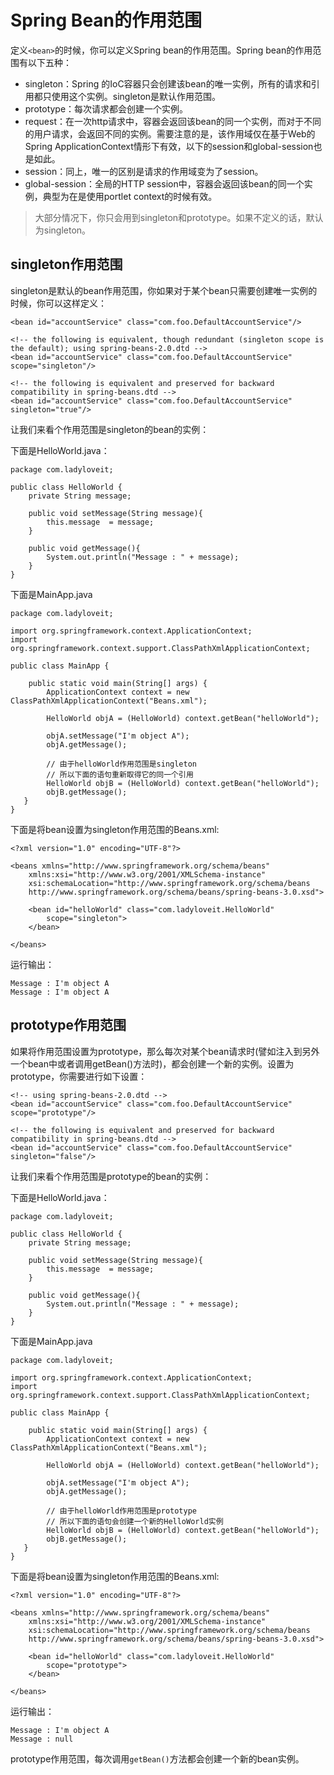 # Spring Bean的作用范围

定义`<bean>`的时候，你可以定义Spring bean的作用范围。Spring bean的作用范围有以下五种：

- singleton：Spring 的IoC容器只会创建该bean的唯一实例，所有的请求和引用都只使用这个实例。singleton是默认作用范围。
- prototype：每次请求都会创建一个实例。
- request：在一次http请求中，容器会返回该bean的同一个实例，而对于不同的用户请求，会返回不同的实例。需要注意的是，该作用域仅在基于Web的Spring ApplicationContext情形下有效，以下的session和global-session也是如此。 
- session：同上，唯一的区别是请求的作用域变为了session。
- global-session：全局的HTTP session中，容器会返回该bean的同一个实例，典型为在是使用portlet context的时候有效。

> 大部分情况下，你只会用到singleton和prototype。如果不定义的话，默认为singleton。

## singleton作用范围

singleton是默认的bean作用范围，你如果对于某个bean只需要创建唯一实例的时候，你可以这样定义：

	<bean id="accountService" class="com.foo.DefaultAccountService"/>

	<!-- the following is equivalent, though redundant (singleton scope is the default); using spring-beans-2.0.dtd -->
	<bean id="accountService" class="com.foo.DefaultAccountService" scope="singleton"/>

	<!-- the following is equivalent and preserved for backward compatibility in spring-beans.dtd -->
	<bean id="accountService" class="com.foo.DefaultAccountService" singleton="true"/>

让我们来看个作用范围是singleton的bean的实例：

下面是HelloWorld.java：

	package com.ladyloveit;

	public class HelloWorld {
		private String message;

		public void setMessage(String message){
			this.message  = message;
		}

		public void getMessage(){
			System.out.println("Message : " + message);
		}
	}

下面是MainApp.java

	package com.ladyloveit;

	import org.springframework.context.ApplicationContext;
	import org.springframework.context.support.ClassPathXmlApplicationContext;

	public class MainApp {

		public static void main(String[] args) {
			ApplicationContext context = new ClassPathXmlApplicationContext("Beans.xml");

	        HelloWorld objA = (HelloWorld) context.getBean("helloWorld");

			objA.setMessage("I'm object A");
			objA.getMessage();

			// 由于helloWorld作用范围是singleton
			// 所以下面的语句重新取得它的同一个引用
			HelloWorld objB = (HelloWorld) context.getBean("helloWorld");
			objB.getMessage();
	   }
	}

下面是将bean设置为singleton作用范围的Beans.xml:

	<?xml version="1.0" encoding="UTF-8"?>

	<beans xmlns="http://www.springframework.org/schema/beans"
	    xmlns:xsi="http://www.w3.org/2001/XMLSchema-instance"
	    xsi:schemaLocation="http://www.springframework.org/schema/beans
	    http://www.springframework.org/schema/beans/spring-beans-3.0.xsd">

		<bean id="helloWorld" class="com.ladyloveit.HelloWorld"
			scope="singleton">
		</bean>

	</beans>

运行输出：

	Message : I'm object A
	Message : I'm object A

## prototype作用范围

如果将作用范围设置为prototype，那么每次对某个bean请求时(譬如注入到另外一个bean中或者调用getBean()方法时)，都会创建一个新的实例。设置为prototype，你需要进行如下设置：

	<!-- using spring-beans-2.0.dtd -->
	<bean id="accountService" class="com.foo.DefaultAccountService" scope="prototype"/>

	<!-- the following is equivalent and preserved for backward compatibility in spring-beans.dtd -->
	<bean id="accountService" class="com.foo.DefaultAccountService" singleton="false"/>

让我们来看个作用范围是prototype的bean的实例：

下面是HelloWorld.java：

	package com.ladyloveit;

	public class HelloWorld {
		private String message;

		public void setMessage(String message){
			this.message  = message;
		}

		public void getMessage(){
			System.out.println("Message : " + message);
		}
	}

下面是MainApp.java

	package com.ladyloveit;

	import org.springframework.context.ApplicationContext;
	import org.springframework.context.support.ClassPathXmlApplicationContext;

	public class MainApp {

		public static void main(String[] args) {
			ApplicationContext context = new ClassPathXmlApplicationContext("Beans.xml");

	        HelloWorld objA = (HelloWorld) context.getBean("helloWorld");

			objA.setMessage("I'm object A");
			objA.getMessage();

			// 由于helloWorld作用范围是prototype
			// 所以下面的语句会创建一个新的HelloWorld实例
			HelloWorld objB = (HelloWorld) context.getBean("helloWorld");
			objB.getMessage();
	   }
	}

下面是将bean设置为singleton作用范围的Beans.xml:

	<?xml version="1.0" encoding="UTF-8"?>

	<beans xmlns="http://www.springframework.org/schema/beans"
	    xmlns:xsi="http://www.w3.org/2001/XMLSchema-instance"
	    xsi:schemaLocation="http://www.springframework.org/schema/beans
	    http://www.springframework.org/schema/beans/spring-beans-3.0.xsd">

		<bean id="helloWorld" class="com.ladyloveit.HelloWorld"
	   		scope="prototype">
	   	</bean>

	</beans>

运行输出：

	Message : I'm object A
	Message : null

prototype作用范围，每次调用`getBean()`方法都会创建一个新的bean实例。